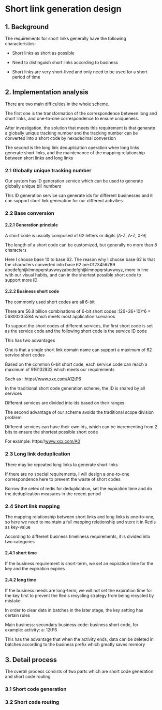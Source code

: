 # Short link generation design

## 1. Background

The requirements for short links generally have the following characteristics:

* Short links as short as possible

* Need to distinguish short links according to business

* Short links are very short-lived and only need to be used for a short period of time


## 2. Implementation analysis

There are two main difficulties in the whole scheme. 

The first one is the transformation of the correspondence between long and short links, and one-to-one correspondence to ensure uniqueness.

After investigation, the solution that meets this requirement is that generate a globally unique tracking number and the tracking number can be converted into a short code by hexadecimal conversion

The second is the long link deduplication operation when long links generate short links, and the maintenance of the mapping relationship between short links and long links

### 2.1 Globally unique tracking number

Our system has ID generation service which can be used to generate globally unique bill numbers

This ID generation service can generate ids for different businesses and it can support short link generation for our different activities

### 2.2 Base conversion

#### 2.2.1 Generation principle

A short code is usually composed of 62 letters or digits [A-Z, A-Z, 0-9]

The length of a short code can be customized, but generally no more than 8 characters

Here I choose base 10 to base 62. The reason why I choose base 62 is that the characters converted into base 62 are:0123456789 abcdefghijklmnopqrstuvwxyzabcdefghijklmnopqrstuvwxyz, more in line with our visual habits, and can in the shortest possible short code to support more ID

#### 2.2.2 Business short code

The commonly used short codes are all 6-bit

There are 56.8 billion combinations of 6-bit short codes :(26+26+10)^6 = 56800235584 which meets most application scenarios

To support the short codes of different services, the first short code is set as the service code and the following short code is the service ID code

This has two advantages

One is that a single short link domain name can support a maximum of 62 service short codes

Based on the common 6-bit short code, each service code can reach a maximum of 916132832 which meets our requirements

Such as : https//www.xxx.com/A12tP6

In the traditional short code generation scheme, the ID is shared by all services

Different services are divided into ids based on their ranges

The second advantage of our scheme avoids the traditional scope division problem

Different services can have their own ids, which can be incrementing from 2 bits to ensure the shortest possible short code

For example: https//www.xxx.com/A0

### 2.3 Long link deduplication

There may be repeated long links to generate short links

If there are no special requirements, I will design a one-to-one correspondence here to prevent the waste of short codes

Borrow the setex of redis for deduplication, set the expiration time and do the deduplication measures in the recent period

### 2.4 Short link mapping

The mapping relationship between short links and long links is one-to-one, so here we need to maintain a full mapping relationship and store it in Redis as key-value

According to different business timeliness requirements, it is divided into two categories

#### 2.4.1 short time

If the business requirement is short-term, we set an expiration time for the key and the expiration expires

#### 2.4.2 long time

If the business needs are long-term, we will not set the expiration time for the key first to prevent the Redis recycling strategy from being recycled by mistake

In order to clear data in batches in the later stage, the key setting has certain rules

Main business: secondary business code: business short code, for example: activity: a: 12tP6

This has the advantage that when the activity ends, data can be deleted in batches according to the business prefix which greatly saves memory

## 3. Detail process

The overall process consists of two parts which are short code generation and short code routing

### 3.1 Short code generation


### 3.2 Short code routing

